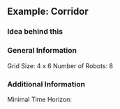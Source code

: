 ## Example: Corridor 

### Idea behind this

### General Information
Grid Size: 4 x 6
Number of Robots: 8

### Additional Information
Minimal Time Horizon:




